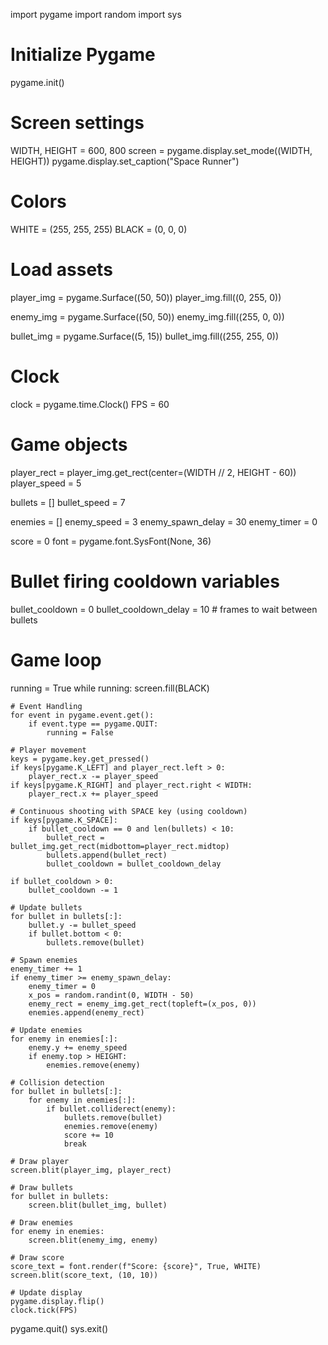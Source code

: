 import pygame
import random
import sys

# Initialize Pygame
pygame.init()

# Screen settings
WIDTH, HEIGHT = 600, 800
screen = pygame.display.set_mode((WIDTH, HEIGHT))
pygame.display.set_caption("Space Runner")

# Colors
WHITE = (255, 255, 255)
BLACK = (0, 0, 0)

# Load assets
player_img = pygame.Surface((50, 50))
player_img.fill((0, 255, 0))

enemy_img = pygame.Surface((50, 50))
enemy_img.fill((255, 0, 0))

bullet_img = pygame.Surface((5, 15))
bullet_img.fill((255, 255, 0))

# Clock
clock = pygame.time.Clock()
FPS = 60

# Game objects
player_rect = player_img.get_rect(center=(WIDTH // 2, HEIGHT - 60))
player_speed = 5

bullets = []
bullet_speed = 7

enemies = []
enemy_speed = 3
enemy_spawn_delay = 30
enemy_timer = 0

score = 0
font = pygame.font.SysFont(None, 36)

# Bullet firing cooldown variables
bullet_cooldown = 0
bullet_cooldown_delay = 10  # frames to wait between bullets

# Game loop
running = True
while running:
    screen.fill(BLACK)

    # Event Handling
    for event in pygame.event.get():
        if event.type == pygame.QUIT:
            running = False

    # Player movement
    keys = pygame.key.get_pressed()
    if keys[pygame.K_LEFT] and player_rect.left > 0:
        player_rect.x -= player_speed
    if keys[pygame.K_RIGHT] and player_rect.right < WIDTH:
        player_rect.x += player_speed

    # Continuous shooting with SPACE key (using cooldown)
    if keys[pygame.K_SPACE]:
        if bullet_cooldown == 0 and len(bullets) < 10:
            bullet_rect = bullet_img.get_rect(midbottom=player_rect.midtop)
            bullets.append(bullet_rect)
            bullet_cooldown = bullet_cooldown_delay

    if bullet_cooldown > 0:
        bullet_cooldown -= 1

    # Update bullets
    for bullet in bullets[:]:
        bullet.y -= bullet_speed
        if bullet.bottom < 0:
            bullets.remove(bullet)

    # Spawn enemies
    enemy_timer += 1
    if enemy_timer >= enemy_spawn_delay:
        enemy_timer = 0
        x_pos = random.randint(0, WIDTH - 50)
        enemy_rect = enemy_img.get_rect(topleft=(x_pos, 0))
        enemies.append(enemy_rect)

    # Update enemies
    for enemy in enemies[:]:
        enemy.y += enemy_speed
        if enemy.top > HEIGHT:
            enemies.remove(enemy)

    # Collision detection
    for bullet in bullets[:]:
        for enemy in enemies[:]:
            if bullet.colliderect(enemy):
                bullets.remove(bullet)
                enemies.remove(enemy)
                score += 10
                break

    # Draw player
    screen.blit(player_img, player_rect)

    # Draw bullets
    for bullet in bullets:
        screen.blit(bullet_img, bullet)

    # Draw enemies
    for enemy in enemies:
        screen.blit(enemy_img, enemy)

    # Draw score
    score_text = font.render(f"Score: {score}", True, WHITE)
    screen.blit(score_text, (10, 10))

    # Update display
    pygame.display.flip()
    clock.tick(FPS)

pygame.quit()
sys.exit()
